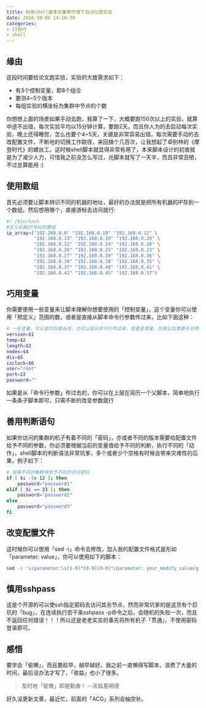 ```yaml
---
title: 利用shell脚本在集群环境下自动化跑实验
date: 2016-10-06 14:16:39
categories: 
- IT技巧
- shell
---
```


## 缘由

这段时间要给论文跑实验，实验的大致需求如下：
+ 有3个控制变量，即8个组合
+ 要测4~5个版本
+ 每组实验的横坐标为集群中节点的个数

你想想上面的场景如果手动去跑，我算了一下，大概要跑150次以上的实验，就算中途不出错，每次实验平均以15分钟计算，要跑2天。而且你人为的去启动每次实验，晚上还得睡觉，怎么也要个4~5天，关键是非常容易出错，每次需要手动的去改配置文件，不断地的切换工作路径，来回搞个几百次，让我想起了卓别林的《摩登时代》的螺丝工。这时候shell脚本就显得非常有用了，本来脚本设计的初衷就是为了减少人力，可惜我之前没怎么写过，光脚本就写了一天半，而且非常丑陋，不过总算能用 :)

<!--more-->

## 使用数组

首先必须要让脚本辨识不同的机器的地址，最好的办法就是把所有机器的IP存到一个数组，然后想用哪个，直接游标去访问就行:

```bash
#! /bin/bash
#定义机器IP地址的数组  
ip_array=("192.168.0.8" "192.168.0.10" "192.168.0.12" \
          "192.168.0.13" "192.168.0.19" "192.168.0.20" \
          "192.168.0.22" "192.168.0.24" "192.168.0.18" \
          "192.168.0.26" "192.168.0.25" "192.168.0.23" \
          "192.168.0.27" "192.168.0.39" "192.168.0.36" \
          "192.168.0.34" "192.168.0.38" "192.168.0.35" \
          "192.168.0.37" "192.168.0.40" "192.168.0.41" \
          "192.168.0.42" "192.168.0.45" "192.168.0.57")
```

## 巧用变量

你需要使用一些变量来让脚本理解你想要使用的「控制变量」，这个变量你可以使用「预定义」范围的数，或者是直接从脚本命令行参数传过来，比如下面这种：

```bash
# 一些变量，可以是你后期去改，也可以是从命令行传过来，或者是常量，但是以后需要手动修改
version=$1
temp=$2
length=$3
nodes=$4
dis=$5
isclock=$6
user="root"  
port=22
password=""
```

如果是从「命令行参数」传过去的，你可以在上层在简历一个父脚本，简单地执行一条条子脚本即可，只需不断的改变参数就行

## 善用判断语句

如果你访问的集群的机子有着不同的「密码」，亦或者不同的版本需要给配置文件给予不同的参数，你必须要根据当前的变量值给予不同的判断，执行不同的「动作」，shell脚本的判断语法非常坑爹，多个或者少个空格有时候会带来灾难性的后果，例子如下：

``` bash
# 根据不同的集群号给予不同的访问密码
if [ $i -le 12 ]; then  
    password="password1"
elif [ $i == 23 ]; then
    password="password2" 
else
    password="password3" 
fi 
```

## 改变配置文件

这时候你可以使用「sed -i」命令去修改，加入我的配置文件格式是形如「parameter: value」，你可以使用如下的脚本：

```bash
sed -i 's/parameter:\s[1-9]*[0-9][0-9]*/parameter: your_modify_value/g'
```

## 慎用sshpass

这是个开源的可以使ssh指定密码去访问其余节点，然而非常坑爹的是这货有个巨坑的「bug」，在连续执行若干条sshpass -p命令之后，会随机的失败一次，而且不返回任何错误！！！所以还是老老实实的事先将所有机子「贯通」，不使用密码登录即可。

## 感悟

要学会「偷懒」，而且要趁早，越早越好。我之前一直懒得写脚本，浪费了大量的时间，最后没办法才写了，「收益」也小了很多。

>及时地「偷懒」即是勤奋！
           --沃兹基朔德

好久没更新文章，最近忙，前面的「ACG」系列会抽空补。